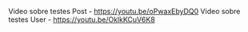 Video sobre testes Post - https://youtu.be/oPwaxEbyDQ0
Video sobre testes User - https://youtu.be/OklkKCuV6K8
